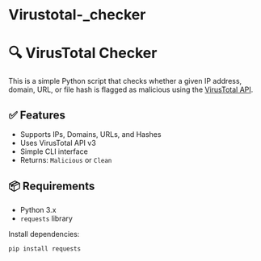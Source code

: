 # Virustotal-_checker
# 🔍 VirusTotal Checker

This is a simple Python script that checks whether a given IP address, domain, URL, or file hash is flagged as malicious using the [VirusTotal API](https://www.virustotal.com/gui/home/search).

## ✅ Features

- Supports IPs, Domains, URLs, and Hashes
- Uses VirusTotal API v3
- Simple CLI interface
- Returns: `Malicious` or `Clean`

## 📦 Requirements

- Python 3.x
- `requests` library

Install dependencies:
```bash
pip install requests
